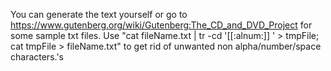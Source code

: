 You can generate the text yourself or go to https://www.gutenberg.org/wiki/Gutenberg:The_CD_and_DVD_Project for some sample txt files. Use "cat fileName.txt | tr -cd '[[:alnum:]] ' > tmpFile; cat tmpFile > fileName.txt" to get rid of unwanted non alpha/number/space characters.'s
